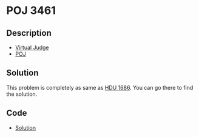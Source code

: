 # POJ 3461

## Description

- [Virtual Judge](https://vjudge.net/problem/POJ-3461)
- [POJ](http://poj.org/problem?id=3461)

## Solution

This problem is completely as same as [HDU 1686](/HDU/1686/english.md). You can go there to find the solution.

## Code

- [Solution](POJ.3461.0.cpp)
